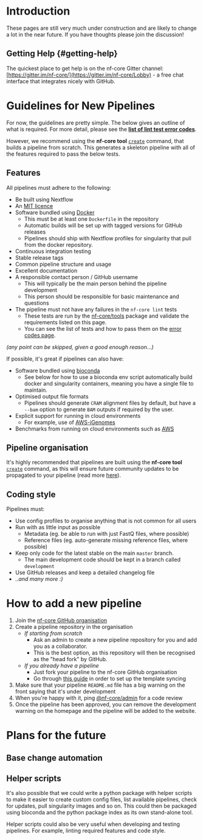 
# Introduction
These pages are still very much under construction and are likely to change a lot in the near future. If you have thoughts please join the discussion!

## Getting Help {#getting-help}
The quickest place to get help is on the nf-core Gitter channel: [https://gitter.im/nf-core/](https://gitter.im/nf-core/Lobby) - a free chat interface that integrates nicely with GitHub.

# Guidelines for New Pipelines
For now, the guidelines are pretty simple. The below gives an outline of what is required.
For more detail, please see the [**list of lint test error codes**](errors).

However, we recommend using the **nf-core tool** [`create`](tools#create) command, that builds a pipeline from scratch. This generates a skeleton pipeline with all of the features
required to pass the below tests.

## Features
All pipelines must adhere to the following:

* Be built using Nextflow
* An [MIT licence](https://choosealicense.com/licenses/mit/)
* Software bundled using [Docker](https://www.docker.com/)
    * This must be at least one `Dockerfile` in the repository
    * Automatic builds will be set up with tagged versions for GitHub releases
    * Pipelines should ship with Nextflow profiles for singularity that pull from the docker repository.
* Continuous integration testing
* Stable release tags
* Common pipeline structure and usage
* Excellent documentation
* A responsible contact person / GitHub username
    * This will typically be the main person behind the pipeline development
    * This person should be responsible for basic maintenance and questions
* The pipeline must not have any failures in the `nf-core lint` tests
    * These tests are run by the [nf-core/tools](https://github.com/nf-core/tools) package and validate the requirements listed on this page.
    * You can see the list of tests and how to pass them on the [error codes page](errors).

_(any point can be skipped, given a good enough reason...)_

If possible, it's great if pipelines can also have:

* Software bundled using [bioconda](https://bioconda.github.io/)
    * See below for how to use a bioconda env script automatically build docker and singularity containers, meaning you have a single file to maintain.
* Optimised output file formats
    * Pipelines should generate `CRAM` alignment files by default, but have a `--bam` option to generate `BAM` outputs if required by the user.
* Explicit support for running in cloud environments
    * For example, use of [AWS-iGenomes](https://ewels.github.io/AWS-iGenomes/)
* Benchmarks from running on cloud environments such as [AWS](https://aws.amazon.com/)

## Pipeline organisation
It's highly recommended that pipelines are built using the **nf-core tool** [`create`](tools#create) command, as this will ensure future community updates to be propagated to your pipeline (read more [here](sync)).


## Coding style

Pipelines must:

* Use config profiles to organise anything that is not common for all users
* Run with as little input as possible
    * Metadata (eg. be able to run with just FastQ files, where possible)
    * Reference files (eg. auto-generate missing reference files, where possible)
* Keep only code for the latest stable on the main `master` branch.
    * The main development code should be kept in a branch called `development`
* Use GitHub releases and keep a detailed changelog file
* _..and many more :)_

# How to add a new pipeline

1. Join the [nf-core GitHub organisation](https://github.com/nf-core/nf-co.re/issues/3)
2. Create a pipeline repository in the organisation
    * _If starting from scratch_
        * Ask an admin to create a new pipeline repository for you and add you as a collaborator.
        * This is the best option, as this repository will then be recognised as the "head fork" by GitHub.
    * _If you already have a pipeline_
        * Just fork your pipeline to the nf-core GitHub organisation
        * Go through [this guide](sync#setup) in order to set up the template syncing
3. Make sure that your pipeline `README.md` file has a big warning on the front saying that it's under development
4. When you're happy with it, ping [@nf-core/admin](https://github.com/orgs/nf-core/teams/admin) for a code review
5. Once the pipeline has been approved, you can remove the development warning on the homepage and the pipeline will be added to the website.

# Plans for the future
## Base change automation


## Helper scripts
It's also possible that we could write a python package with helper scripts to make it easier to create custom config files, list available pipelines, check for updates, pull singularity images and so on. This could then be packaged using bioconda and the python package index as its own stand-alone tool.

Helper scripts could also be very useful when developing and testing pipelines. For example, linting required features and code style.
